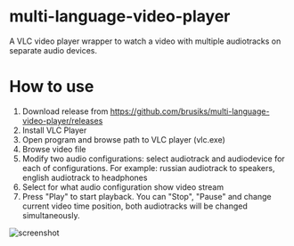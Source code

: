 # multi-language-video-player
A VLC video player wrapper to watch a video with multiple audiotracks on separate audio devices.

# How to use
1. Download release from https://github.com/brusiks/multi-language-video-player/releases
2. Install VLC Player
3. Open program and browse path to VLC player (vlc.exe)
4. Browse video file
5. Modify two audio configurations: select audiotrack and audiodevice for each of configurations.
   For example: russian audiotrack to speakers, english audiotrack to headphones
6. Select for what audio configuration show video stream
7. Press "Play" to start playback. You can "Stop", "Pause" and change current video time position, both audiotracks will be changed simultaneously.

![screenshot](https://raw.githubusercontent.com/brusiks/multi-language-video-player/master/screenshot/Screenshot.png)
